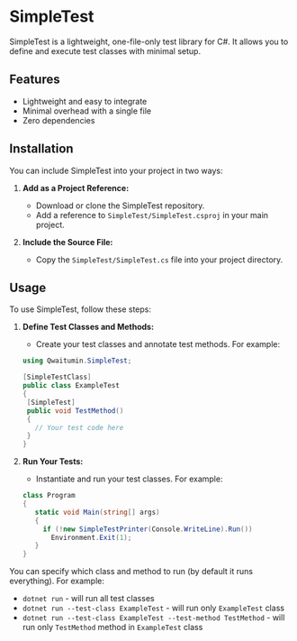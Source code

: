 # SimpleTest

SimpleTest is a lightweight, one-file-only test library for C#. It allows you to define and execute test classes with minimal setup.

## Features

- Lightweight and easy to integrate
- Minimal overhead with a single file
- Zero dependencies

## Installation

You can include SimpleTest into your project in two ways:

1. **Add as a Project Reference:**

   - Download or clone the SimpleTest repository.
   - Add a reference to `SimpleTest/SimpleTest.csproj` in your main project.

2. **Include the Source File:**

   - Copy the `SimpleTest/SimpleTest.cs` file into your project directory.

## Usage

To use SimpleTest, follow these steps:

1. **Define Test Classes and Methods:**

   - Create your test classes and annotate test methods. For example:

   ```csharp
   using Qwaitumin.SimpleTest;

   [SimpleTestClass]
   public class ExampleTest
   {
    [SimpleTest]
    public void TestMethod()
    {
      // Your test code here
    }
   }
   ```

2. **Run Your Tests:**

   - Instantiate and run your test classes. For example:

   ```csharp
   class Program
   {
      static void Main(string[] args)
      {
        if (!new SimpleTestPrinter(Console.WriteLine).Run())
          Environment.Exit(1);
      }
   }
   ```


You can specify which class and method to run (by default it runs everything). For example:
- `dotnet run` - will run all test classes
- `dotnet run --test-class ExampleTest` - will run only `ExampleTest` class
- `dotnet run --test-class ExampleTest --test-method TestMethod` - will run only `TestMethod` method in `ExampleTest` class
